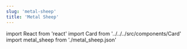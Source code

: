 ```yaml
---
slug: 'metal-sheep'
title: 'Metal Sheep'
---
```


import React from 'react'
import Card from '../../../src/components/Card'
import metal_sheep from './metal_sheep.json'

<Card data={metal_sheep} />
